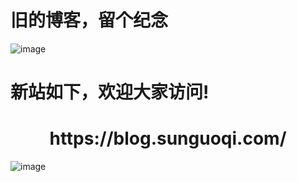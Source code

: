 # 旧的博客，留个纪念

![image](https://user-images.githubusercontent.com/79169717/211170172-ebbf31df-b4a2-44e2-ae8c-57c571ad6d34.png)

# 新站如下，欢迎大家访问!

<h1 align="center">https://blog.sunguoqi.com/</h1>

![image](https://user-images.githubusercontent.com/79169717/211170192-bd07f21f-e39f-44c5-b453-33222c03834b.png)

